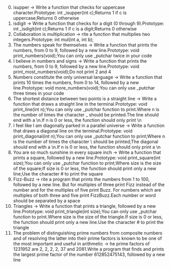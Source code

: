 0. isupper -> Write a function that checks for uppercase character.Prototype: int _isupper(int c);Returns 1 if c is uppercase;Returns 0 otherwise
1. isdigit -> Write a function that checks for a digit (0 through 9).Prototype: int _isdigit(int c);Returns 1 if c is a digit;Returns 0 otherwise
2. Collaboration is multiplication -> rite a function that multiplies two integers.Prototype: int mul(int a, int b);
3. The numbers speak for themselves -> Write a function that prints the numbers, from 0 to 9, followed by a new line.Prototype: void print_numbers(void);You can only use _putchar twice in your code
4. I believe in numbers and signs -> Write a function that prints the numbers, from 0 to 9, followed by a new line.Prototype: void print_most_numbers(void);Do not print 2 and 4
5. Numbers constitute the only universal language -> Write a function that prints 10 times the numbers, from 0 to 14, followed by a new line.Prototype: void more_numbers(void);You can only use _putchar three times in your code
6. The shortest distance between two points is a straight line -> Write a function that draws a straight line in the terminal.Prototype: void print_line(int n);You can only use _putchar function to print.Where n is the number of times the character _ should be printed.The line should end with a \n.If n is 0 or less, the function should only print \n
7. I feel like I am diagonally parked in a parallel universe -> Write a function that draws a diagonal line on the terminal.Prototype: void print_diagonal(int n);You can only use _putchar function to print;Where n is the number of times the character \ should be printed;The diagonal should end with a \n.If n is 0 or less, the function should only print a \n
8. You are so much sunshine in every square inch -> Write a function that prints a square, followed by a new line.Prototype: void print_square(int size);You can only use _putchar function to print;Where size is the size of the square;If size is 0 or less, the function should print only a new line;Use the character # to print the square
9. Fizz-Buzz -> rite a program that prints the numbers from 1 to 100, followed by a new line. But for multiples of three print Fizz instead of the number and for the multiples of five print Buzz. For numbers which are multiples of both three and five print FizzBuzz.Each number or word should be separated by a space
10. Triangles -> Write a function that prints a triangle, followed by a new line.Prototype: void print_triangle(int size);You can only use _putchar function to print.Where size is the size of the triangle.If size is 0 or less, the function should print only a new line.Use the character # to print the triangle
11. The problem of distinguishing prime numbers from composite numbers and of resolving the latter into their prime factors is known to be one of the most important and useful in arithmetic -> he prime factors of 1231952 are 2, 2, 2, 2, 37 and 2081.Write a program that finds and prints the largest prime factor of the number 612852475143, followed by a new line
